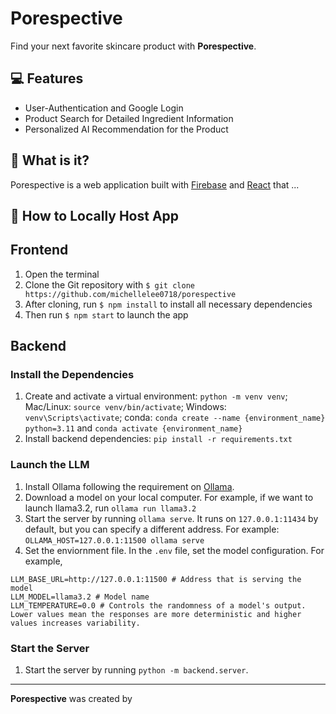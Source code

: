 #  Porespective
Find your next favorite skincare product with **Porespective**.

## 💻 Features
- User-Authentication and Google Login
- Product Search for Detailed Ingredient Information
- Personalized AI Recommendation for the Product

## 💫 What is it?
Porespective is a web application built with
[Firebase](https://firebase.google.com/) and [React](https://reactjs.org/) that ...

## 🧳 How to Locally Host App
## Frontend
1. Open the terminal
2. Clone the Git repository with ```$ git clone https://github.com/michellelee0718/porespective```
3. After cloning, run ```$ npm install``` to install all necessary dependencies
4. Then run ```$ npm start``` to launch the app

## Backend
### Install the Dependencies
1. Create and activate a virtual environment: ```python -m venv venv```; Mac/Linux: ```source venv/bin/activate```; Windows: ```venv\Scripts\activate```; conda: ```conda create --name {environment_name} python=3.11``` and ```conda activate {environment_name}```
2. Install backend dependencies: ```pip install -r requirements.txt```

### Launch the LLM
1. Install Ollama following the requirement on [Ollama](https://github.com/ollama/ollama).
2. Download a model on your local computer. For example, if we want to launch llama3.2, 
run ```ollama run llama3.2```
3. Start the server by running ```ollama serve```. It runs on ```127.0.0.1:11434``` by default, 
but you can specify a different address. For example:
```OLLAMA_HOST=127.0.0.1:11500 ollama serve```
4. Set the enviornment file. In the ```.env``` file, set the model configuration. For example,
```
LLM_BASE_URL=http://127.0.0.1:11500 # Address that is serving the model
LLM_MODEL=llama3.2 # Model name
LLM_TEMPERATURE=0.0 # Controls the randomness of a model's output. Lower values mean the responses are more deterministic and higher values increases variability.
```

### Start the Server
1. Start the server by running ```python -m backend.server```.
---

**Porespective** was created by 
